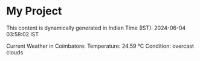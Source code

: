 # My Project

This content is dynamically generated in Indian Time (IST): 2024-06-04 03:58:02 IST


Current Weather in Coimbatore:
Temperature: 24.59 °C
Condition: overcast clouds
